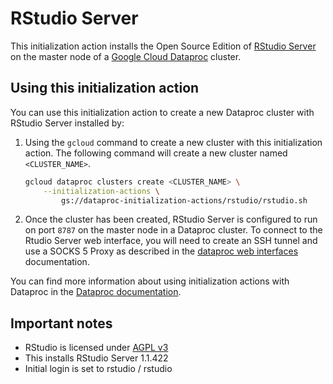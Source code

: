 # RStudio Server

This initialization action installs the Open Source Edition of [RStudio Server](https://www.rstudio.com/products/rstudio/#Server) on the master node of a [Google Cloud Dataproc](https://cloud.google.com/dataproc) cluster.

## Using this initialization action
You can use this initialization action to create a new Dataproc cluster with RStudio Server installed by:

1. Using the `gcloud` command to create a new cluster with this initialization action. The following command will create a new cluster named `<CLUSTER_NAME>`.

    ```bash
    gcloud dataproc clusters create <CLUSTER_NAME> \
        --initialization-actions \
            gs://dataproc-initialization-actions/rstudio/rstudio.sh
    ```
1. Once the cluster has been created, RStudio Server is configured to run on port `8787` on the master node in a Dataproc cluster. To connect to the Rtudio Server web interface, you will need to create an SSH tunnel and use a SOCKS 5 Proxy as described in the [dataproc web interfaces](https://cloud.google.com/dataproc/cluster-web-interfaces) documentation.

You can find more information about using initialization actions with Dataproc in the [Dataproc documentation](https://cloud.google.com/dataproc/init-actions).

## Important notes
* RStudio is licensed under [AGPL v3](https://www.gnu.org/licenses/agpl-3.0-standalone.html)
* This installs RStudio Server 1.1.422
* Initial login is set to rstudio / rstudio
